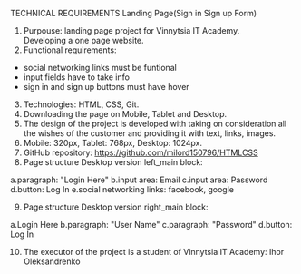 
TECHNICAL REQUIREMENTS Landing Page(Sign in Sign up Form)

1. Purpouse: landing page project for Vinnytsia IT Academy.  
Developing a one page website.
2. Functional requirements:
- social networking links must be funtional
- input fields have to take info
- sign in and sign up buttons must have hover
3. Technologies: HTML, CSS, Git.
4. Downloading the page on Mobile, Tablet and Desktop.
5. The design of the project is developed with taking on consideration all the wishes
of the customer and providing it with text, links, images.
6. Mobile: 320px, Tablet: 768px, Desktop: 1024px.
7. GitHub repository: https://github.com/milord150796/HTMLCSS
8. Page structure Desktop version left_main block:


a.paragraph: "Login Here"
b.input area: Email
c.input area: Password
d.button: Log In
e.social networking links: facebook, google


9. Page structure Desktop version right_main block:

a.Login Here
b.paragraph: "User Name"
c.paragraph: "Password"
d.button: Log In

10. The executor of the project is a student of Vinnytsia IT Academy: Ihor Oleksandrenko





   
